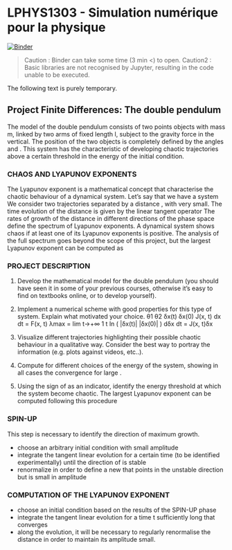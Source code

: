 # LPHYS1303 - Simulation numérique pour la physique

[![Binder](https://mybinder.org/badge_logo.svg)](https://mybinder.org/v2/gh/lemoine-py/Double-pendulum/HEAD)
> Caution : Binder can take some time (3 min <) to open.
> Caution2 : Basic libraries are not recognised by Jupyter, resulting in the code unable to be executed.

The following text is purely temporary.

## Project Finite Differences: __The double pendulum__

The model of the double pendulum consists of two points objects with mass m, linked by two arms of fixed length l, subject to the gravity force in the vertical. The position of the two objects is completely defined by the angles and . This system has the characteristic of developing chaotic trajectories above a certain threshold in the energy of the initial condition.

### CHAOS AND LYAPUNOV EXPONENTS
The Lyapunov exponent is a mathematical concept that characterise the chaotic 
behaviour of a dynamical system. Let’s say that we have a system
We consider two trajectories separated by a 
distance , with very small. The time 
evolution of the distance is given by the linear 
tangent operator
The rates of growth of the distance in different 
directions of the phase space define the 
spectrum of Lyapunov exponents. 
A dynamical system shows chaos if at least one 
of its Lyapunov exponents is positive. The analysis of the full spectrum goes beyond the 
scope of this project, but the largest Lyapunov exponent can be computed as

### PROJECT DESCRIPTION

1) Develop the mathematical model for the double pendulum (you should have seen it in 
some of your previous courses, otherwise it’s easy to find on textbooks online, or to 
develop yourself).
2) Implement a numerical scheme with good properties for this type of system. Explain 
what motivated your choice.
θ1 θ2
δx(t) δx(0)
J(x, t)
dx
dt = F(x, t)
λmax = lim
t→+∞
1
t
ln (
|δx(t)|
|δx(0)| )
dδx
dt = J(x, t)δx

3) Visualize different trajectories highlighting their possible chaotic behaviour in a 
qualitative way. Consider the best way to portray the information (e.g. plots against 
videos, etc..).
4) Compute for different choices of the energy of the system, showing in all cases 
the convergence for large .
5) Using the sign of as an indicator, identify the energy threshold at which the 
system become chaotic.
The largest Lyapunov exponent can be computed following this procedure

### SPIN-UP

This step is necessary to identify the direction of maximum growth. 
- choose an arbitrary initial condition with small amplitude
- integrate the tangent linear evolution for a certain time (to be identified experimentally) 
until the direction of is stable
- renormalize in order to define a new that points in the unstable direction but is 
small in amplitude

### COMPUTATION OF THE LYAPUNOV EXPONENT

- choose an initial condition based on the results of the SPIN-UP phase
- integrate the tangent linear evolution for a time t sufficiently long that converges 
- along the evolution, it will be necessary to regularly renormalise the distance in order to 
maintain its amplitude small.
